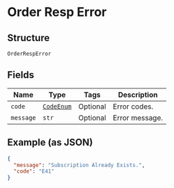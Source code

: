 
# Order Resp Error

## Structure

`OrderRespError`

## Fields

| Name | Type | Tags | Description |
|  --- | --- | --- | --- |
| `code` | [`CodeEnum`](../../doc/models/code-enum.md) | Optional | Error codes. |
| `message` | `str` | Optional | Error message. |

## Example (as JSON)

```json
{
  "message": "Subscription Already Exists.",
  "code": "E41"
}
```

